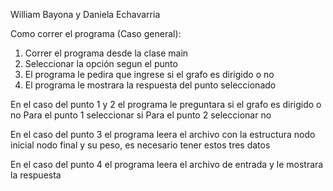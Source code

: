 William Bayona y Daniela Echavarria

Como correr el programa (Caso general):
1. Correr el programa desde la clase main
2. Seleccionar la opción segun el punto
3. El programa le pedira que ingrese si el grafo es dirigido o no
4. El programa le mostrara la respuesta del punto seleccionado

En el caso del punto 1 y 2 el programa le preguntara si el grafo es dirigido o no
Para el punto 1 seleccionar si
Para el punto 2 seleccionar no

En el caso del punto 3 el programa leera el archivo con la estructura nodo inicial nodo final y su peso, es necesario tener estos tres datos

En el caso del punto 4 el programa leera el archivo de entrada y le mostrara la respuesta